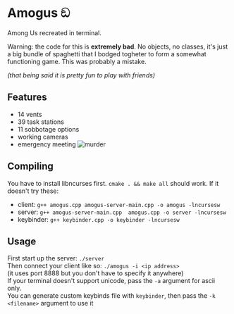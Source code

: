 # Amogus ඞ

Among Us recreated in terminal. 

Warning: the code for this is **extremely bad**. No objects, no classes, it's just a big bundle of spaghetti that I bodged togheter to form a somewhat functioning game. This was probably a mistake.

*(that being said it is pretty fun to play with friends)*
## Features 
- 14 vents
- 39 task stations
- 11 sobbotage options
- working cameras
- emergency meeting
![murder](https://github.com/Pobulus/amogus/assets/32367046/0b09acc6-6dce-4540-9367-33141a2e4527)
## Compiling
You have to install libncurses first.
`cmake . && make all` should work. If it doesn't try these:


- client:
`g++ amogus.cpp amogus-server-main.cpp -o amogus -lncursesw`
- server:
`g++ amogus-server-main.cpp  amogus.cpp -o server -lncursesw`
- keybinder:
`g++ keybinder.cpp -o keybinder -lncursesw`

## Usage 
First start up the server:
`./server`<br>
Then connect your client like so:
`./amogus -i <ip address>`<br>
(it uses port 8888 but you don't have to specify it anywhere)<br>
If your terminal doesn't support unicode, pass the `-a` argument for ascii only.<br>
You can generate custom keybinds file with `keybinder`, then pass the `-k <filename>` argument to use it
